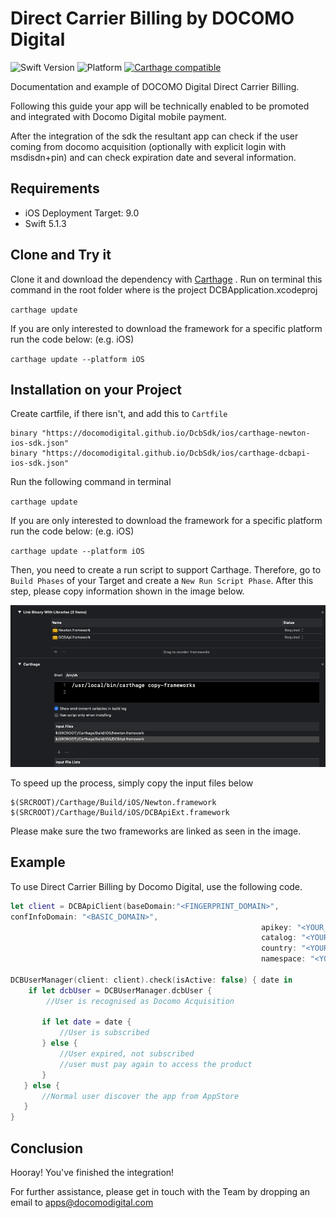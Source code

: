 
# Direct Carrier Billing by DOCOMO Digital
![Swift Version](https://img.shields.io/badge/Swift-4.2-F16D39.svg?style=flat)
![Platform](https://img.shields.io/badge/Platform-iOS-green.svg)
[![Carthage compatible](https://img.shields.io/badge/Carthage-compatible-4BC51D.svg?style=flat)](https://github.com/Carthage/Carthage)

Documentation and example of DOCOMO Digital Direct Carrier Billing.

Following this guide your app will be technically enabled to be promoted and integrated with Docomo Digital mobile payment.

After the integration of the sdk the resultant app can check if the user coming from docomo acquisition (optionally with explicit login with msdisdn+pin) and can check expiration date and several information.

## Requirements
- iOS Deployment Target: 9.0
- Swift 5.1.3

## Clone and Try it

Clone it and download the dependency with [Carthage](https://github.com/Carthage/Carthage) . Run on terminal this command in the root folder where is the project DCBApplication.xcodeproj

`carthage update`

If you are only interested to download the framework for a specific platform run the code below: (e.g. iOS)

`carthage update --platform iOS`

## Installation on your Project

Create cartfile, if there isn't,  and add this to `Cartfile`

```
binary "https://docomodigital.github.io/DcbSdk/ios/carthage-newton-ios-sdk.json"
binary "https://docomodigital.github.io/DcbSdk/ios/carthage-dcbapi-ios-sdk.json"
```

Run the following command in terminal

`carthage update`

If you are only interested to download the framework for a specific platform run the code below: (e.g. iOS)

`carthage update --platform iOS`

Then, you need to create a run script to support Carthage. Therefore, go to `Build Phases` of your Target and create a `New Run Script Phase`. 
After this step, please copy information shown in the image below.

![Carthage](./readme_resources/carthage.png)

To speed up the process, simply copy the input files below

```
$(SRCROOT)/Carthage/Build/iOS/Newton.framework
$(SRCROOT)/Carthage/Build/iOS/DCBApiExt.framework
```
Please make sure the two frameworks are linked as seen in the image.

## Example
To use Direct Carrier Billing by Docomo Digital, use the following code.
```swift
let client = DCBApiClient(baseDomain:"<FINGERPRINT_DOMAIN>",
confInfoDomain: "<BASIC_DOMAIN>",
                                                        apikey: "<YOUR_APIKEY>",
                                                        catalog: "<YOUR_CATALOG>",
                                                        country: "<YOUR_COUNTRY>",
                                                        namespace: "<YOUR_NAMESPACE>")

DCBUserManager(client: client).check(isActive: false) { date in
    if let dcbUser = DCBUserManager.dcbUser {
        //User is recognised as Docomo Acquisition​​
​
​       if let date = date {
​           //User is subscribed​
​       } else {
​           //User expired, not subscribed​​
​           //user must pay again to access the product​​
​       }
​   } else {
​       //Normal user discover the app from AppStore​
​   }
}
```

## Conclusion
Hooray! You've finished the integration!    

For further assistance, please get in touch with the Team by dropping an email to apps@docomodigital.com

